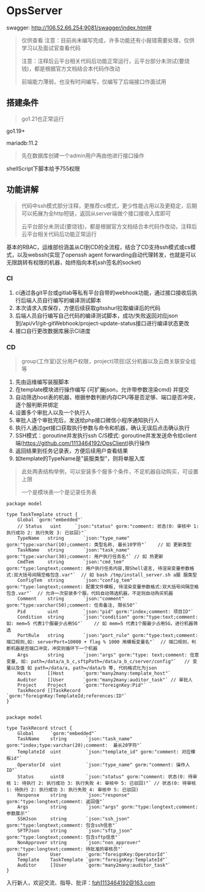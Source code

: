 # OpsServer
swagger: http://106.52.66.254:9081/swagger/index.html#
> 仅供查看
> 注意：目前尚未编写完成，许多功能还有小报错需要处理，仅供学习以及面试官查看代码
> 
> 注意：注释后云平台相关代码后功能正常运行，云平台部分未测试(要烧钱)，都是根据官方文档结合本代码作改动
> 
> 前端能力薄弱，也没有时间编写，仅编写了后端接口作面试用

## 搭建条件

> go1.21也正常运行

go1.19+

mariadb:11.2

> 先在数据库创建一个admin用户再由他进行接口操作

shellScript下脚本给予755权限



## 功能讲解

> 代码中ssh模式部分注释，更推荐cs模式，更少性能占用以及更稳定，后期可以拓展为全http短链，返回从server端做个接口接收入库即可
>
> 云平台部分未测试(要烧钱)，都是根据官方文档结合本代码作改动，注释后云平台相关代码后功能正常运行

基本的RBAC，运维部份涵盖从CI到CD的全流程，结合了CD支持ssh模式或cs模式，以及webssh(实现了openssh agent forwarding自动代理转发，也就是可以无限跳转有权限的机器，始终指向本机ssh签名的socket)

### CI

1. ci通过各git平台或gitlab等私有平台自带的webhook功能，通过接口接收后执行后端人员自行编写的编译测试脚本
2. 本次请求入库保存，方便后续获取gitsshurl拉取编译后的代码
3. 后端人员自行编写自己代码的编译测试脚本，成功/失败返回对应json到/api/v1/git-gitWebhook/project-update-status接口进行编译状态更改
4. 接口自行更改数据库展示CI进度

### CD
> group(工作室)区分用户权限，project(项目)区分机器以及云商关联安全组等
1. 先由运维编写装服脚本
2. 在template模块进行操作编写 (可扩展json，允许带参数渲染cmd)  并提交
3. 自动筛选host表的机器，根据参数判断内存CPU等是否足够、端口是否冲突，逐个服判断并绑定
4. 设置多个审批人以及一个执行人
5. 审批人逐个审批完后，发送给php接口微信小程序通知执行人
6. 执行人通过get接口获取执行参数与命令和机器，确认无误后点击确认执行
7. SSH模式：goroutine并发执行ssh          C/S模式: goroutine并发发送命令给client端(https://github.com/1113464192/OpsClient)执行操作
8. 返回结果到任务记录表，方便后续用户查看结果
9. 如template的TypeName是"装服类型"，则将单服入库

> 此处两表结构举例，可以安装多个服多个条件，不足机器自动购买，可设置上限
>
> 一个是模块表一个是记录任务表

```golang
package model

type TaskTemplate struct {
	Global `gorm:"embedded"`
	// Status   uint     `json:"status" gorm:"comment: 状态(0: 审核中 1: 执行成功 2: 执行失败 3: 已驳回)"`
	TypeName   string       `json:"type_name" gorm:"type:varchar(10);comment: 类型名称, 最长10字符"`	// 如 更新类型
	TaskName   string       `json:"task_name" gorm:"type:varchar(30);comment: 用户执行任务名"`	// 如 热更新
	CmdTem     string       `json:"cmd_tem" gorm:"type:longtext;comment: 用户执行任务内容,限Shell语言, 待渲染变量参数格式:双大括号间隔空格包含.var"`	// 如 bash /tmp/install_server.sh a服 服类型
	ConfigTem  string       `json:"config_tem" gorm:"type:longtext;comment: 配置文件模板, 待渲染变量参数格式:双大括号间隔空格包含.var"`	// 允许一次安装多个服，代码自动筛选机器，不足则自动购买机器
	Comment    string       `json:"comment" gorm:"type:varchar(50);comment: 任务备注, 限长50"`
	Pid        uint         `json:"pid" gorm:"index;comment: 项目ID"`
	Condition  string       `json:"condition" gorm:"type:text;comment:如: mem=5 代表1个服最少占用5G"`	// 如 mem=5 代表1个服最少占用5G，进行机器筛选
	PortRule   string       `json:"port_rule" gorm:"type:text;comment: 端口规则,如: serverPort=10000 + flag % 1000 用模板变量名"`	// 端口规则，判断机器是否端口冲突，冲突则循环下一个机器
	Args       string       `json:"args" gorm:"type: text;comment: 任意变量, 如: path=/data/a_b_c,sftpPath=/data/a_b_c/server/config"`	// 变量以及值 如 path=/data/a, path=/data/b 等, 代码格式化为json
	Hosts      []Host       `gorm:"many2many:template_host"`
	Auditor    []User       `gorm:"many2many:auditor_task"`	// 审批人
	Project    Project      `gorm:"foreignKey:Pid"`
	TaskRecord []TaskRecord `gorm:"foreignKey:TemplateId;references:ID"`
}


package model

type TaskRecord struct {
	Global      `gorm:"embedded"`
	TaskName    string       `json:"task_name" gorm:"index;type:varchar(20);comment:  最长20字符"`
	TemplateId  uint         `json:"template_id" gorm:"comment: 对应模板id"`
	OperatorId  uint         `json:"type_name" gorm:"comment: 操作人ID"`
	Status      uint8        `json:"status" gorm:"comment: 状态(0: 待审核 1: 待执行 2: 执行成功 3: 执行失败 4: 审核中 5: 已驳回)"` // 状态(0: 待审核 1: 待执行 2: 执行成功 3: 执行失败 4: 审核中 5: 已驳回)
	Response    string       `json:"response" gorm:"type:longtext;comment: 返回值"`
	Args        string       `json:"args" gorm:"type:longtext;comment: 参数展示"`
	SSHJson     string       `json:"ssh_json" gorm:"type:longtext;comment: 包含ssh信息"`
	SFTPJson    string       `json:"sftp_json" gorm:"type:longtext;comment: 包含sftp信息"`
	NonApprover string       `json:"non_approver" gorm:"type:longtext;comment: 待批准的审核员"`
	User        User         `gorm:"foreignKey:OperatorId"`
	Template    TaskTemplate `gorm:"foreignKey:TemplateId"`
	Auditor     []User       `gorm:"many2many:auditor_task"`
}

```







入行新人，欢迎交流、指导、批评：fqh1113464192@163.com





